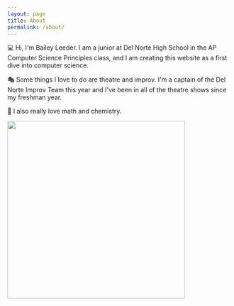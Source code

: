 ```yaml
---
layout: page
title: About
permalink: /about/
---
```


💻 Hi, I'm Bailey Leeder. I am a junior at Del Norte High School in the AP Computer Science Principles class, and I am creating this website as a first dive into computer science.

🎭 Some things I love to do are theatre and improv. I'm a captain of the Del Norte Improv Team this year and I've been in all of the theatre shows since my freshman year. 

🧪 I also really love math and chemistry.

<img src="/Bailey-GitHub-Playground//images/me.jpg" height="400"> 
